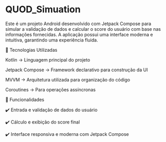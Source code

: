 # QUOD_Simuation
Este é um projeto Android desenvolvido com Jetpack Compose para simular a validação de dados e calcular o score do usuário com base nas informações fornecidas. A aplicação possui uma interface moderna e intuitiva, garantindo uma experiência fluida.

🚀 Tecnologias Utilizadas

Kotlin → Linguagem principal do projeto

Jetpack Compose → Framework declarativo para construção da UI

MVVM → Arquitetura utilizada para organização do código

Coroutines → Para operações assíncronas

🎯 Funcionalidades

✔️ Entrada e validação de dados do usuário

✔️ Cálculo e exibição do score final

✔️ Interface responsiva e moderna com Jetpack Compose

